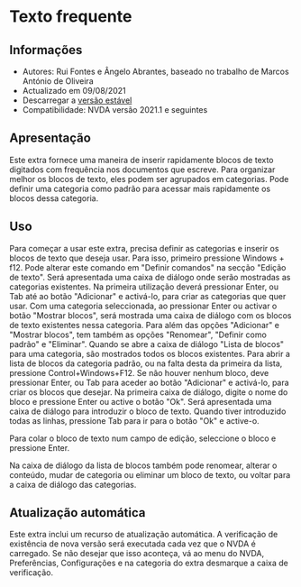 # Texto frequente #


## Informações
* Autores: Rui Fontes e Ângelo Abrantes, baseado no trabalho de Marcos António de Oliveira
* Actualizado em 09/08/2021
* Descarregar a [versão estável][1]
* Compatibilidade: NVDA versão 2021.1 e seguintes


## Apresentação
Este extra fornece uma maneira de inserir rapidamente blocos de texto digitados com frequência nos documentos que escreve.
Para organizar melhor os blocos de texto, eles podem ser agrupados em categorias.
Pode definir uma categoria como padrão para acessar mais rapidamente os blocos dessa categoria.


## Uso
Para começar a usar este extra, precisa definir as categorias e inserir os blocos de texto que deseja usar.
Para isso, primeiro pressione Windows + f12. Pode alterar este comando em "Definir comandos" na secção "Edição de texto".
Será apresentada uma caixa de diálogo onde serão mostradas as categorias existentes. Na primeira utilização deverá pressionar Enter, ou Tab até ao botão "Adicionar" e activá-lo, para criar as categorias que quer usar.
Com uma categoria seleccionada, ao pressionar Enter ou activar o botão "Mostrar blocos", será mostrada uma caixa de diálogo com os blocos de texto existentes nessa categoria.
Para além das opções "Adicionar" e "Mostrar blocos", tem também as opções "Renomear", "Definir como padrão" e "Eliminar".
Quando se abre a caixa de diálogo "Lista de blocos" para uma categoria, são mostrados todos os blocos existentes.
Para abrir a lista de blocos da categoria padrão, ou na falta desta da primeira da lista, pressione Control+Windows+F12.
Se não houver nenhum bloco, deve pressionar Enter, ou Tab para aceder ao botão "Adicionar" e activá-lo, para criar os blocos que desejar.
Na primeira caixa de diálogo, digite o nome do bloco e pressione Enter ou active o botão "Ok".
Será apresentada uma caixa de diálogo para introduzir o bloco de texto.
Quando tiver  introduzido todas as linhas, pressione Tab para ir para o botão "Ok" e active-o.

Para colar o bloco de texto num campo de edição, seleccione o bloco e pressione Enter.

Na caixa de diálogo da lista de blocos também pode renomear, alterar o conteúdo, mudar de categoria ou eliminar um bloco de texto, ou voltar para a caixa de diálogo das categorias.


## Atualização automática

Este extra inclui um recurso de atualização automática.
A verificação de existência de nova versão será executada cada vez que o NVDA é carregado.
Se não desejar que isso aconteça, vá ao menu do NVDA, Preferências, Configurações e na categoria do extra desmarque a caixa de verificação.

[1]: https://github.com/ruifontes/frequentText/releases/download/21.08/frequentText-21.08.nvda-addon
